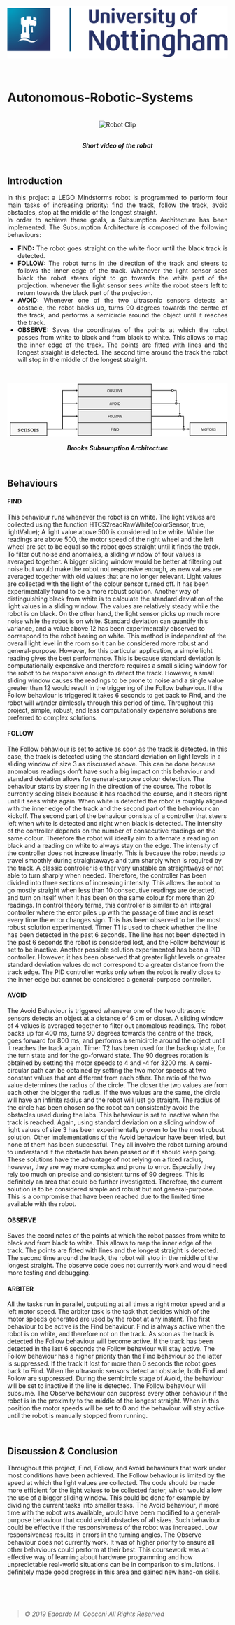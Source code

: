 ![Nottingham University](Assets/University.png)

<br/>

# Autonomous-Robotic-Systems

<br/>
<div align="center">
  <img src="Assets/RobotVideo.gif" alt="Robot Clip">
</div>

<br>

<p align="center">
  <b><i>Short video of the robot</i></b>
</p>

<br>

Introduction
-------------

<div align="justify">
  In this project a LEGO Mindstorms robot is programmed to perform four main tasks of increasing priority: find the track, follow the track, avoid obstacles, stop at the middle of the longest straight.
  <br>
  In order to achieve these goals, a Subsumption Architecture has been implemented. The Subsumption Architecture is composed of the following behaviours:
  <ul>
  <li><b>FIND:</b> The robot goes straight on the white floor until the black track is detected.</li>
  <li><b>FOLLOW:</b> The robot turns in the direction of the track and steers to follows the inner edge of the track. Whenever the light sensor sees black the robot steers right to go towards the white part of the projection. whenever the light sensor sees white the robot steers left to return towards the black part of the projection.</li>
  <li><b>AVOID:</b> Whenever one of the two ultrasonic sensors detects an obstacle, the robot backs up, turns 90 degrees towards the centre of the track, and performs a semicircle around the object until it reaches the track.</li>
  <li><b>OBSERVE:</b> Saves the coordinates of the points at which the robot passes from white to black and from black to white. This allows to map the inner edge of the track. The points are fitted with lines and the longest straight is detected. The second time around the track the robot will stop in the middle of the longest straight.</li>
</div>

<br/>

![Subsumption Architecture](Assets/Architecture.jpg)


<p align="center">
  <b><i>Brooks Subsumption Architecture</i></b>
</p>
 
 <br/>
 
Behaviours
-------------
#### FIND
This behaviour runs whenever the robot is on white. The light values are collected using the function
HTCS2readRawWhite(colorSensor, true, lightValue);
A light value above 500 is considered to be white. While the readings are above 500, the motor speed of the right wheel and the left wheel are set to be equal so the robot goes straight until it finds the track. To filter out noise and anomalies, a sliding window of four values is averaged together. A bigger sliding window would be better at filtering out noise but would make the robot not responsive enough, as new values are averaged together with old values that are no longer relevant. Light values are collected with the light of the colour sensor turned off. It has been experimentally found to be a more robust solution.
Another way of distinguishing black from white is to calculate the standard deviation of the light values in a sliding window. The values are relatively steady while the robot is on black. On the other hand, the light sensor picks up much more noise while the robot is on white. Standard deviation can quantify this variance, and a value above 12 has been experimentally observed to correspond to the robot beeing on white. This method is independent of the overall light level in the room so it can be considered more robust and general-purpose.
However, for this particular application, a simple light reading gives the best performance. This is because standard deviation is computationally expensive and therefore requires a small sliding window for the robot to be responsive enough to detect the track. However, a small sliding window causes the readings to be prone to noise and a single value greater than 12 would result in the triggering of the Follow behaviour. If the Follow behaviour is triggered it takes 6 seconds to get back to Find, and the robot will wander aimlessly through this period of time. 
Throughout this project, simple, robust, and less computationally expensive solutions are preferred to complex solutions. 
 
#### FOLLOW
The Follow behaviour is set to active as soon as the track is detected. In this case, the track is detected using the standard deviation on light levels in a sliding window of size 3 as discussed above. This can be done because anomalous readings don’t have such a big impact on this behaviour and standard deviation allows for general-purpose colour detection.
The behaviour starts by steering in the direction of the course. The robot is currently seeing black because it has reached the course, and it steers right until it sees white again. When white is detected the robot is roughly aligned with the inner edge of the track and the second part of the behaviour can kickoff.
The second part of the behaviour consists of a controller that steers left when white is detected and right when black is detected. The intensity of the controller depends on the number of consecutive readings on the same colour. Therefore the robot will ideally aim to alternate a reading on black and a reading on white to always stay on the edge. The intensity of the controller does not increase linearly. This is because the robot needs to travel smoothly during straightaways and turn sharply when is required by the track. A classic controller is either very unstable on straightways or not able to turn sharply when needed. Therefore, the controller has been divided into three sections of increasing intensity. This allows the robot to go mostly straight when less than 10 consecutive readings are detected, and turn on itself when it has been on the same colour for more than 20 readings. In control theory terms, this controller is similar to an integral controller where the error piles up with the passage of time and is reset every time the error changes sign. This has been observed to be the most robust solution experimented.
Timer T1 is used to check whether the line has been detected in the past 6 seconds. The line has not been detected in the past 6 seconds the robot is considered lost, and the Follow behaviour is set to be inactive. 
Another possible solution experimented has been a PID controller. However, it has been observed that greater light levels or greater standard deviation values do not correspond to a greater distance from the track edge. The PID controller works only when the robot is really close to the inner edge but cannot be considered a general-purpose controller.

#### AVOID
The Avoid Behaviour is triggered whenever one of the two ultrasonic sensors detects an object at a distance of 6 cm or closer. A sliding window of 4 values is averaged together to filter out anomalous readings.
The robot backs up for 400 ms, turns 90 degrees towards the centre of the track, goes forward for 800 ms, and performs a semicircle around the object until it reaches the track again. Timer T2 has been used for the backup state, for the turn state and for the go-forward state. The 90 degrees rotation is obtained by setting the motor speeds to 4 and -4 for 3200 ms. A semi-circular path can be obtained by setting the two motor speeds at two constant values that are different from each other. The ratio of the two value determines the radius of the circle. The closer the two values are from each other the bigger the radius. If the two values are the same, the circle will have an infinite radius and the robot will just go straight. The radius of the circle has been chosen so the robot can consistently avoid the obstacles used during the labs.
This behaviour is set to inactive when the track is reached. Again, using standard deviation on a sliding window of light values of size 3 has been experimentally proven to be the most robust solution.
Other implementations of the Avoid behaviour have been tried, but none of them has been successful. They all involve the robot turning around to understand if the obstacle has been passed or if it should keep going. These solutions have the advantage of not relying on a fixed radius, however, they are way more complex and prone to error. Especially they rely too much on precise and consistent turns of 90 degrees. This is definitely an area that could be further investigated. Therefore, the current solution is to be considered simple and robust but not general-purpose. This is a compromise that have been reached due to the limited time available with the robot.

#### OBSERVE
Saves the coordinates of the points at which the robot passes from white to black and from black to white. This allows to map the inner edge of the track. The points are fitted with lines and the longest straight is detected. The second time around the track, the robot will stop in the middle of the longest straight. The observe code does not currently work and would need more testing and debugging. 
 
#### ARBITER
All the tasks run in parallel, outputting at all times a right motor speed and a left motor speed. The arbiter task is the task that decides which of the motor speeds generated are used by the robot at any instant. The first behaviour to be active is the Find behaviour. Find is always active when the robot is on white, and therefore not on the track. As soon as the track is detected the Follow behaviour will become active. If the track has been detected in the last 6 seconds the Follow behaviour will stay active. The Follow behaviour has a higher priority than the Find behaviour so the latter is suppressed. If the track It lost for more than 6 seconds the robot goes back to Find. When the ultrasonic sensors detect an obstacle, both Find and Follow are suppressed. During the semicircle stage of Avoid, the behaviour will be set to inactive if the line is detected. The Follow behaviour will subsume. The Observe behaviour can suppress every other behaviour if the robot is in the proximity to the middle of the longest straight. When in this position the motor speeds will be set to 0 and the behaviour will stay active until the robot is manually stopped from running.

<br/>

Discussion & Conclusion
-------------
Throughout this project, Find, Follow, and Avoid behaviours that work under most conditions have been achieved. The Follow behaviour is limited by the speed at which the light values are collected. The code should be made more efficient for the light values to be collected faster, which would allow the use of a bigger sliding window. This could be done for example by dividing the current tasks into smaller tasks. The Avoid behaviour, if more time with the robot was available, would have been modified to a general-purpose behaviour that could avoid obstacles of all sizes. Such behaviour could be effective if the responsiveness of the robot was increased. Low responsiveness results in errors in the turning angles. The Observe behaviour does not currently work. It was of higher priority to ensure all other behaviours could perform at their best.
This coursework was an effective way of learning about hardware programming and how unpredictable real-world situations can be in comparison to simulations. I definitely made good progress in this area and gained new hand-on skills.

<br/>
<br/>
<br/>

> *©  2019  Edoardo  M.  Cocconi  All  Rights  Reserved*
